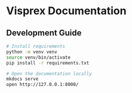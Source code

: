 # Visprex Documentation

## Development Guide
```bash
# Install requirements
python -m venv venv
source venv/bin/activate
pip install -r requirements.txt

# Open the documentation locally
mkdocs serve
open http://127.0.0.1:8000/
```